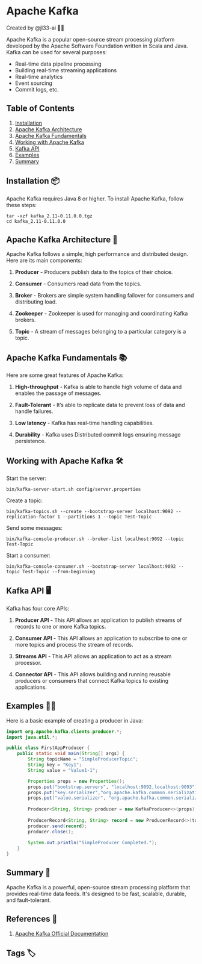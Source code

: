 # Apache Kafka

Created by @jl33-ai 👦🏻

Apache Kafka is a popular open-source stream processing platform developed by the Apache Software Foundation written in Scala and Java. Kafka can be used for several purposes:

- Real-time data pipeline processing
- Building real-time streaming applications
- Real-time analytics
- Event sourcing
- Commit logs, etc.

## Table of Contents
1. [Installation](#install)
2. [Apache Kafka Architecture](#architecture)
3. [Apache Kafka Fundamentals](#fundamentals)
4. [Working with Apache Kafka](#working)
5. [Kafka API](#api)
6. [Examples](#examples)
7. [Summary](#summary)

## <a name='install'></a>Installation 📦
Apache Kafka requires Java 8 or higher. To install Apache Kafka, follow these steps:
```shell
tar -xzf kafka_2.11-0.11.0.0.tgz
cd kafka_2.11-0.11.0.0
```
## <a name='architecture'></a>Apache Kafka Architecture 👷
Apache Kafka follows a simple, high performance and distributed design. Here are its main components:

1. **Producer** - Producers publish data to the topics of their choice.

2. **Consumer** - Consumers read data from the topics.

3. **Broker** - Brokers are simple system handling failover for consumers and distributing load. 

4. **Zookeeper** - Zookeeper is used for managing and coordinating Kafka brokers.

5. **Topic** - A stream of messages belonging to a particular category is a topic.

## <a name='fundamentals'></a>Apache Kafka Fundamentals 📚
Here are some great features of Apache Kafka:

1. **High-throughput** - Kafka is able to handle high volume of data and enables the passage of messages.

2. **Fault-Tolerant** - It’s able to replicate data to prevent loss of data and handle failures.

3. **Low latency** - Kafka has real-time handling capabilities.

4. **Durability** - Kafka uses Distributed commit logs ensuring message persistence.

## <a name='working'></a>Working with Apache Kafka 🛠
Start the server:
```shell
bin/kafka-server-start.sh config/server.properties
```
Create a topic:
```shell
bin/kafka-topics.sh --create --bootstrap-server localhost:9092 --replication-factor 1 --partitions 1 --topic Test-Topic
```
Send some messages:
```shell
bin/kafka-console-producer.sh --broker-list localhost:9092 --topic Test-Topic
```
Start a consumer:
```shell
bin/kafka-console-consumer.sh --bootstrap-server localhost:9092 --topic Test-Topic --from-beginning
```

## <a name='api'></a>Kafka API 🖥
Kafka has four core APIs:

1. **Producer API** - This API allows an application to publish streams of records to one or more Kafka topics.

2. **Consumer API** - This API allows an application to subscribe to one or more topics and process the stream of records.

3. **Streams API** - This API allows an application to act as a stream processor.

4. **Connector API** - This API allows building and running reusable producers or consumers that connect Kafka topics to existing applications.

## <a name='examples'></a>Examples 👨‍💻
Here is a basic example of creating a producer in Java:

```java
import org.apache.kafka.clients.producer.*;
import java.util.*;

public class FirstAppProducer {
    public static void main(String[] args) {
        String topicName = "SimpleProducerTopic";
        String key = "Key1";
        String value = "Value1-1";

        Properties props = new Properties();
        props.put("bootstrap.servers", "localhost:9092,localhost:9093");
        props.put("key.serializer","org.apache.kafka.common.serialization.StringSerializer");         
        props.put("value.serializer", "org.apache.kafka.common.serialization.StringSerializer");
        
        Producer<String, String> producer = new KafkaProducer<>(props);
        
        ProducerRecord<String, String> record = new ProducerRecord<>(topicName,key,value);
        producer.send(record);        
        producer.close();
        
        System.out.println("SimpleProducer Completed.");
    }
}
```
## <a name='summary'></a>Summary 📝
Apache Kafka is a powerful, open-source stream processing platform that provides real-time data feeds. It's designed to be fast, scalable, durable, and fault-tolerant.

## References 🔖
1. [Apache Kafka Official Documentation](https://kafka.apache.org/documentation/)

## Tags 🏷